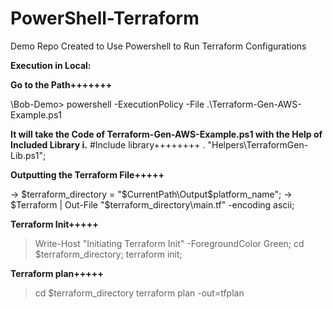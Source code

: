# PowerShell-Terraform
Demo Repo Created to Use Powershell to Run Terraform Configurations

**Execution in Local:**

**Go to the Path+++++++**

\Bob-Demo> powershell -ExecutionPolicy -File .\Terraform-Gen-AWS-Example.ps1

**It will take the Code of Terraform-Gen-AWS-Example.ps1 with the Help of Included Library i.**
#Include library++++++++
. "Helpers\TerraformGen-Lib.ps1";

**Outputting the Terraform File+++++**

-> $terraform_directory = "$CurrentPath\Output\$platform_name";
-> $Terraform | Out-File "$terraform_directory\main.tf" -encoding ascii;


**Terraform Init+++++**

> Write-Host "Initiating Terraform Init" -ForegroundColor Green;
    cd $terraform_directory;
    terraform init; 

**Terraform plan+++++**

> cd $terraform_directory
terraform plan -out=tfplan
